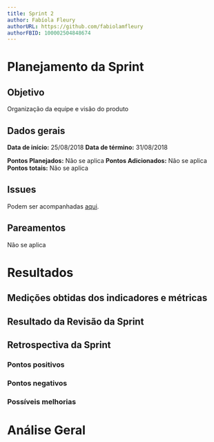 ```yaml
---
title: Sprint 2
author: Fabíola Fleury
authorURL: https://github.com/fabiolamfleury
authorFBID: 100002504848674
---
```


# Planejamento da Sprint

## Objetivo

Organização da equipe e visão do produto

## Dados gerais

**Data de início:** 25/08/2018
**Data de término:** 31/08/2018

**Pontos Planejados:** Não se aplica
**Pontos Adicionados:** Não se aplica
**Pontos totais:** Não se aplica

## Issues

Podem ser acompanhadas [aqui](https://github.com/fga-eps-mds/2018.2-GrupoMDIC/milestone/3).

## Pareamentos
Não se aplica

# Resultados

## Medições obtidas dos indicadores e métricas

## Resultado da Revisão da Sprint

## Retrospectiva da Sprint

### Pontos positivos

### Pontos negativos

### Possíveis melhorias


# Análise Geral
